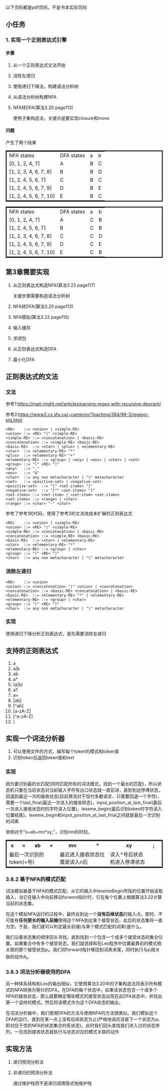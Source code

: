 以下页码都是pdf页码，不是书本实际页码

## 小任务

### 1. 实现一个正则表达式引擎

#### 步骤
1. 从一个正则表达式文法开始
2. 消除左递归
3. 使用递归下降法，构建语法分析树
4. 从语法分析树构建NFA
5. NFA转DFA(算法3.20 page113)
    
    使用子集构造法，关键点是要实现closure和move


#### 问题

产生了两个结果

<table>
<tbody>
<tr><td>NFA states            </td><td>DFA states</td><td>a</td><td>b</td></tr>
<tr><td>[0, 1, 2, 4, 7]       </td><td>A         </td><td>B</td><td>C</td></tr>
<tr><td>[1, 2, 3, 4, 6, 7, 8] </td><td>B         </td><td>B</td><td>D</td></tr>
<tr><td>[1, 2, 4, 5, 6, 7]    </td><td>C         </td><td>B</td><td>C</td></tr>
<tr><td>[1, 2, 4, 5, 6, 7, 9] </td><td>D         </td><td>B</td><td>E</td></tr>
<tr><td>[1, 2, 4, 5, 6, 7, 10]</td><td>E         </td><td>B</td><td>C</td></tr>
</tbody>
</table>


<table>
<tbody>
<tr><td>NFA states            </td><td>DFA states</td><td>a</td><td>b</td></tr>
<tr><td>[0, 1, 2, 4, 7]       </td><td>A         </td><td>C</td><td>B</td></tr>
<tr><td>[1, 2, 4, 5, 6, 7]    </td><td>B         </td><td>C</td><td>B</td></tr>
<tr><td>[1, 2, 3, 4, 6, 7, 8] </td><td>C         </td><td>C</td><td>D</td></tr>
<tr><td>[1, 2, 4, 5, 6, 7, 9] </td><td>D         </td><td>C</td><td>E</td></tr>
<tr><td>[1, 2, 4, 5, 6, 7, 10]</td><td>E         </td><td>C</td><td>B</td></tr>
</tbody>
</table>

## 第3章需要实现

1. 从正则表达式构造NFA(算法3.23 page117)

    关键步骤需要构造语法分析树

2. NFA转DFA(算法3.20 page113)
4. NFA模拟(算法3.22 page115)
3. 输入缓存
5. 求闭包
6. 从正则表达式构造DFA
7. 最小化DFA

## 正则表达式的文法

### 文法
参考1:https://matt.might.net/articles/parsing-regex-with-recursive-descent/

参考2:https://www2.cs.sfu.ca/~cameron/Teaching/384/99-3/regexp-plg.html

    <RE>	::=	<union> | <simple-RE>
    <union>	::=	<RE> "|" <simple-RE>
    <simple-RE>	::=	<concatenation> | <basic-RE>
    <concatenation>	::=	<simple-RE> <basic-RE>
    <basic-RE>	::=	<star> | <plus> | <elementary-RE>
    <star>	::=	<elementary-RE> "*"
    <plus>	::=	<elementary-RE> "+"
    <elementary-RE>	::=	<group> | <any> | <eos> | <char> | <set>
    <group>	::=	"(" <RE> ")"
    <any>	::=	"."
    <eos>	::=	"$"
    <char>	::=	any non metacharacter | "\" metacharacter
    <set>	::=	<positive-set> | <negative-set>
    <positive-set>	::=	"[" <set-items> "]"
    <negative-set>	::=	"[^" <set-items> "]"
    <set-items>	::=	<set-item> | <set-item> <set-items>
    <set-items>	::=	<range> | <char>
    <range>	::=	<char> "-" <char>

参考了参考1的代码，使用了参考2的文法改成未扩展的正则表达式

    <RE>	::=	<union> | <simple-RE>
    <union>	::=	<RE> "|" <simple-RE>
    <simple-RE>	::=	<concatenation> | <basic-RE>
    <concatenation>	::=	<simple-RE> <basic-RE>
    <basic-RE>	::=	<star> | <elementary-RE>
    <star>	::=	<elementary-RE> "*"
    <elementary-RE>	::=	<group> | <char>
    <group>	::=	"(" <RE> ")"
    <char>	::=	any non metacharacter | "\" metacharacter

### 消除左递归

    <RE>	::=	<union>
    <union>	::=	<concatenation> "|" <union> | <concatenation>
    <concatenation>	::=	<basic-RE> <concatenation> | <basic-RE>
    <basic-RE>	::=	<elementary-RE> "*" | <elementary-RE>
    <elementary-RE>	::=	<group> | <char>
    <group>	::=	"(" <RE> ")"
    <char>	::=	any non metacharacter | "\" metacharacter

### 实现

使用递归下降分析正则表达式，首先需要消除左递归

## 支持的正则表达式
1. a
2. a|b
3. ab
4. a*
5. (a|b)
6. a?
7. a+
8. [ab]
9. [^ab]
10. [a-zA-Z]
11. [^a-zA-Z]
12. \\

## 实现一个词法分析器
1. 可以使用文件的方式，编写每个token的模式和token值
2. 识别token后返回token值和text

### 实现
因为要识别最的长匹配(同时匹配所有的词法模式，找到一个最长的匹配)，所以状态机只要在当前状态对当前输入字符有出口状态就一直前进，直到到达停滞状态，回退到最近一次的接收状态(目前猜测对于现代多数语言，只需要回退一个字符)，需要一个last_final(最近一次进入的接收转态)，input_position_at_last_final(最后一次进入接收状态时的字符读入位置)，lexeme_begin(最后识别token时字符读入位置结尾)。lexeme_begin和input_position_at_last_final之间就是最后一次识别的词素

举例对于"s=ab+mn*xy;"，识别mn的时刻。

<style>
    table {
        width: 100%;
        border-collapse: collapse;
        border-spacing: 0;
        border: 3px solid;
        empty-cells: show;
    }
</style>

<table>
    <tr>
        <th>s</th>
        <th>=</th>
        <th>ab</th>
        <th>+</th>
        <th>mn</th>
        <th>*</th>
        <th>xy</th>
        <th>;</th>
    </tr>
    <tr>
        <td colspan="4">最后一次识别的token(+号)</td>
        <td colspan="2">最近进入接收状态位置是读入n后</td>
        <td colspan="1">读入*号后状态机进入停滞状态</td>
        <td colspan="1"> </td>
        <td colspan="1"> </td>
    </tr>
</table>


### 3.8.2 基于NFA的模式匹配
词法模拟器基于NFA的模式匹配，从它的输入中lexemeBegin所指的位置开始读取输入，当它在输入中向前移动forword指针时，它在每个位置上根据算法3.22计算当前的状态集。

在这个模拟NFA运行的过程中，最终会到达一个<strong>没有后续状态</strong>的输入点。那时，不可能有<strong>任何更长的输入前缀</strong>使得这个NFA到达某个接受状态，此后的状态集将一直为空。于是，我们就可以判定最长前缀(与某个模式匹配的词素)是什么。

我们沿着状态集的顺序回头寻找，直到找到一个包含一个或多个接受状态的集合位置。如果集合中有多个接受状态，我们就选择和在Lex程序中位置最靠前的模式相关联的那个接受状态$p_i$。我们将forward指针移回到词素末尾，同时执行与$p_i$相关联的动作$A_i$。

### 3.8.3 词法分析器使用的DFA
另一种体系结构和Lex的输出相似，它使用算法3.20中的子集构造法将表示所有模式的NFA转换为等价的DFA。在DFA的每个状态中，如果该状态包含一个或多个NFA的接收状态，那么就要确定哪些模式的接受状态出现在此DFA状态中，并找出第一个这样的模式。然后将该模式作为这个DFA状态的输出。

在词法分析器中，我们使用DFA的方法与使用NFA的方法很类似。我们模拟这个DFA的运行，直到在某一点上没有后续状态为止(严格地说应该是下一个状态为$\varnothing$，即对应于空的NFA的状态集合的死状态)。此时我们回头查找我们进入过的状态序列，一旦找到接收状态就执行与状态对应的模式关联的动作


## 实现方法
1. 递归预测分析法
2. 非递归的预测分析法

    通过维护栈而不是递归调用隐式地维护栈